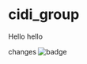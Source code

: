 # cidi_group

Hello hello

changes
![badge](https://github.com/github/docs/actions/workflows/main.yml/badge.svg)